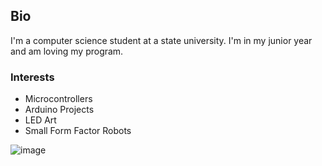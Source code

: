 ## Bio ##
I'm a computer science student at a state university. I'm in my junior year and am loving my program.

### Interests ###
* Microcontrollers
* Arduino Projects
* LED Art
* Small Form Factor Robots

![image](http://www.citlprojects.com/sites/default/files/styles/page_cover/public/images/cover/Acquarimcompressor.jpg?itok=y4OFgeMC)
